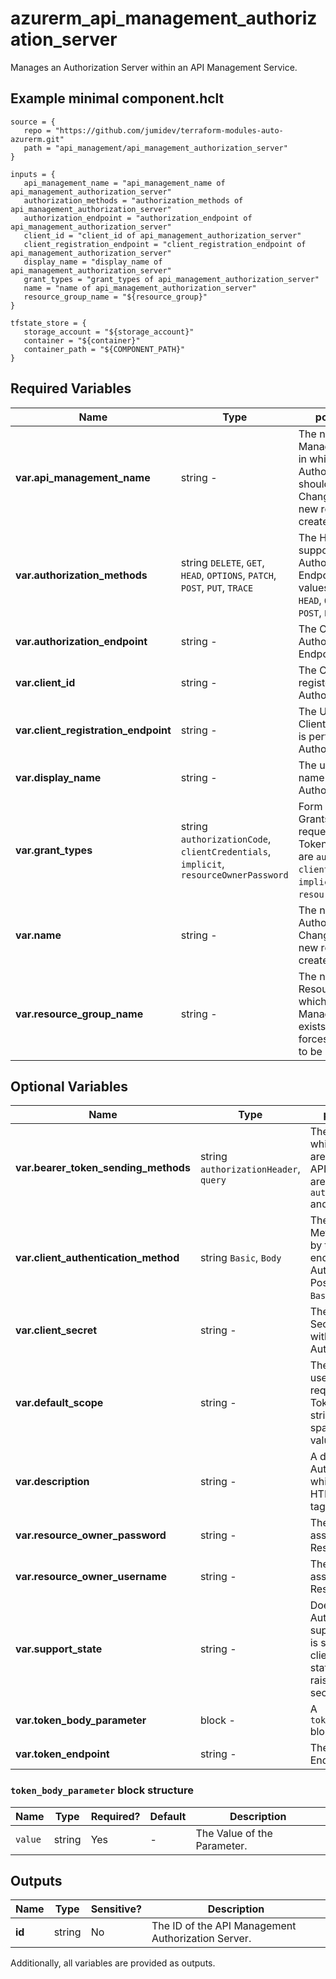 # azurerm_api_management_authorization_server

Manages an Authorization Server within an API Management Service.

## Example minimal component.hclt

```hcl
source = {
   repo = "https://github.com/jumidev/terraform-modules-auto-azurerm.git" 
   path = "api_management/api_management_authorization_server" 
}

inputs = {
   api_management_name = "api_management_name of api_management_authorization_server" 
   authorization_methods = "authorization_methods of api_management_authorization_server" 
   authorization_endpoint = "authorization_endpoint of api_management_authorization_server" 
   client_id = "client_id of api_management_authorization_server" 
   client_registration_endpoint = "client_registration_endpoint of api_management_authorization_server" 
   display_name = "display_name of api_management_authorization_server" 
   grant_types = "grant_types of api_management_authorization_server" 
   name = "name of api_management_authorization_server" 
   resource_group_name = "${resource_group}" 
}

tfstate_store = {
   storage_account = "${storage_account}" 
   container = "${container}" 
   container_path = "${COMPONENT_PATH}" 
}

```

## Required Variables

| Name | Type |  possible values |  Description |
| ---- | --------- |  ----------- | ----------- |
| **var.api_management_name** | string  -  |  The name of the API Management Service in which this Authorization Server should be created. Changing this forces a new resource to be created. | 
| **var.authorization_methods** | string  `DELETE`, `GET`, `HEAD`, `OPTIONS`, `PATCH`, `POST`, `PUT`, `TRACE`  |  The HTTP Verbs supported by the Authorization Endpoint. Possible values are `DELETE`, `GET`, `HEAD`, `OPTIONS`, `PATCH`, `POST`, `PUT` and `TRACE`. | 
| **var.authorization_endpoint** | string  -  |  The OAUTH Authorization Endpoint. | 
| **var.client_id** | string  -  |  The Client/App ID registered with this Authorization Server. | 
| **var.client_registration_endpoint** | string  -  |  The URI of page where Client/App Registration is performed for this Authorization Server. | 
| **var.display_name** | string  -  |  The user-friendly name of this Authorization Server. | 
| **var.grant_types** | string  `authorizationCode`, `clientCredentials`, `implicit`, `resourceOwnerPassword`  |  Form of Authorization Grants required when requesting an Access Token. Possible values are `authorizationCode`, `clientCredentials`, `implicit` and `resourceOwnerPassword`. | 
| **var.name** | string  -  |  The name of this Authorization Server. Changing this forces a new resource to be created. | 
| **var.resource_group_name** | string  -  |  The name of the Resource Group in which the API Management Service exists. Changing this forces a new resource to be created. | 

## Optional Variables

| Name | Type |  possible values |  Description |
| ---- | --------- |  ----------- | ----------- |
| **var.bearer_token_sending_methods** | string  `authorizationHeader`, `query`  |  The mechanism by which Access Tokens are passed to the API. Possible values are `authorizationHeader` and `query`. | 
| **var.client_authentication_method** | string  `Basic`, `Body`  |  The Authentication Methods supported by the Token endpoint of this Authorization Server.. Possible values are `Basic` and `Body`. | 
| **var.client_secret** | string  -  |  The Client/App Secret registered with this Authorization Server. | 
| **var.default_scope** | string  -  |  The Default Scope used when requesting an Access Token, specified as a string containing space-delimited values. | 
| **var.description** | string  -  |  A description of the Authorization Server, which may contain HTML formatting tags. | 
| **var.resource_owner_password** | string  -  |  The password associated with the Resource Owner. | 
| **var.resource_owner_username** | string  -  |  The username associated with the Resource Owner. | 
| **var.support_state** | string  -  |  Does this Authorization Server support State? If this is set to `true` the client may use the state parameter to raise protocol security. | 
| **var.token_body_parameter** | block  -  |  A `token_body_parameter` block. | 
| **var.token_endpoint** | string  -  |  The OAUTH Token Endpoint. | 

### `token_body_parameter` block structure

| Name | Type | Required? | Default | Description |
| ---- | ---- | --------- | ------- | ----------- |
| `value` | string | Yes | - | The Value of the Parameter. |



## Outputs

| Name | Type | Sensitive? | Description |
| ---- | ---- | --------- | --------- |
| **id** | string | No  | The ID of the API Management Authorization Server. | 

Additionally, all variables are provided as outputs.
